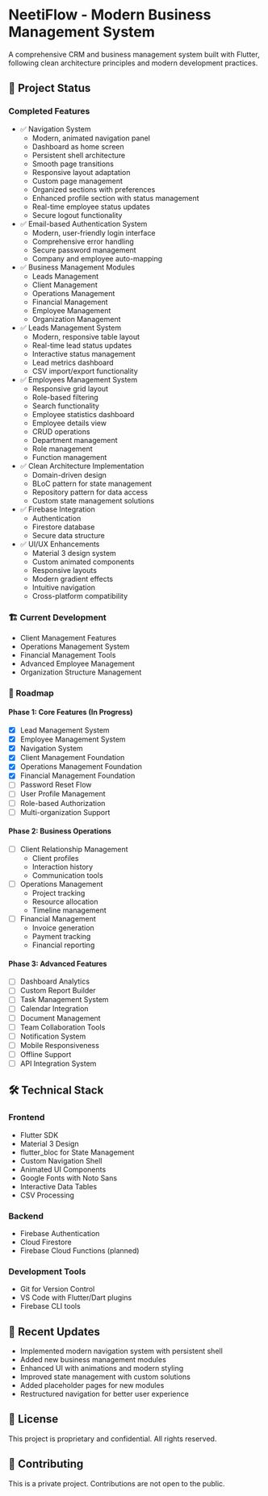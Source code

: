 # NeetiFlow - Modern Business Management System

A comprehensive CRM and business management system built with Flutter, following clean architecture principles and modern development practices.

## 🚀 Project Status

### Completed Features
- ✅ Navigation System
  - Modern, animated navigation panel
  - Dashboard as home screen
  - Persistent shell architecture
  - Smooth page transitions
  - Responsive layout adaptation
  - Custom page management
  - Organized sections with preferences
  - Enhanced profile section with status management
  - Real-time employee status updates
  - Secure logout functionality
- ✅ Email-based Authentication System
  - Modern, user-friendly login interface
  - Comprehensive error handling
  - Secure password management
  - Company and employee auto-mapping
- ✅ Business Management Modules
  - Leads Management
  - Client Management
  - Operations Management
  - Financial Management
  - Employee Management
  - Organization Management
- ✅ Leads Management System
  - Modern, responsive table layout
  - Real-time lead status updates
  - Interactive status management
  - Lead metrics dashboard
  - CSV import/export functionality
- ✅ Employees Management System
  - Responsive grid layout
  - Role-based filtering
  - Search functionality
  - Employee statistics dashboard
  - Employee details view
  - CRUD operations
  - Department management
  - Role management
  - Function management
- ✅ Clean Architecture Implementation
  - Domain-driven design
  - BLoC pattern for state management
  - Repository pattern for data access
  - Custom state management solutions
- ✅ Firebase Integration
  - Authentication
  - Firestore database
  - Secure data structure
- ✅ UI/UX Enhancements
  - Material 3 design system
  - Custom animated components
  - Responsive layouts
  - Modern gradient effects
  - Intuitive navigation
  - Cross-platform compatibility

### 🏗️ Current Development
- Client Management Features
- Operations Management System
- Financial Management Tools
- Advanced Employee Management
- Organization Structure Management

### 📅 Roadmap

#### Phase 1: Core Features (In Progress)
- [x] Lead Management System
- [x] Employee Management System
- [x] Navigation System
- [x] Client Management Foundation
- [x] Operations Management Foundation
- [x] Financial Management Foundation
- [ ] Password Reset Flow
- [ ] User Profile Management
- [ ] Role-based Authorization
- [ ] Multi-organization Support

#### Phase 2: Business Operations
- [ ] Client Relationship Management
  - Client profiles
  - Interaction history
  - Communication tools
- [ ] Operations Management
  - Project tracking
  - Resource allocation
  - Timeline management
- [ ] Financial Management
  - Invoice generation
  - Payment tracking
  - Financial reporting

#### Phase 3: Advanced Features
- [ ] Dashboard Analytics
- [ ] Custom Report Builder
- [ ] Task Management System
- [ ] Calendar Integration
- [ ] Document Management
- [ ] Team Collaboration Tools
- [ ] Notification System
- [ ] Mobile Responsiveness
- [ ] Offline Support
- [ ] API Integration System

## 🛠️ Technical Stack

### Frontend
- Flutter SDK
- Material 3 Design
- flutter_bloc for State Management
- Custom Navigation Shell
- Animated UI Components
- Google Fonts with Noto Sans
- Interactive Data Tables
- CSV Processing

### Backend
- Firebase Authentication
- Cloud Firestore
- Firebase Cloud Functions (planned)

### Development Tools
- Git for Version Control
- VS Code with Flutter/Dart plugins
- Firebase CLI tools

## 🔄 Recent Updates
- Implemented modern navigation system with persistent shell
- Added new business management modules
- Enhanced UI with animations and modern styling
- Improved state management with custom solutions
- Added placeholder pages for new modules
- Restructured navigation for better user experience

## 📝 License

This project is proprietary and confidential. All rights reserved.

## 🤝 Contributing

This is a private project. Contributions are not open to the public.
